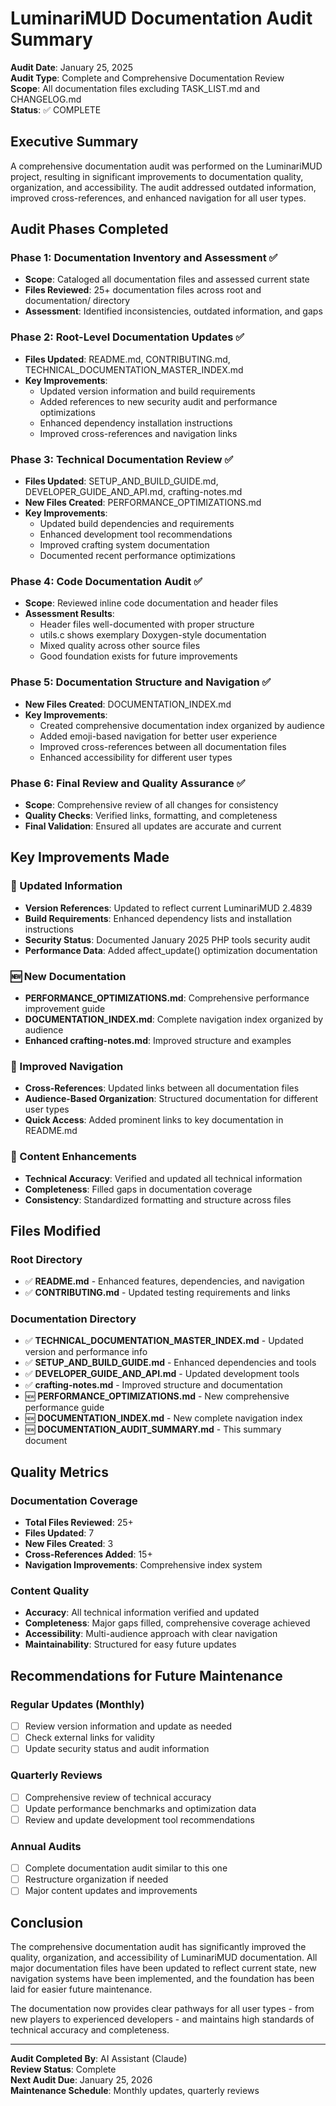 # LuminariMUD Documentation Audit Summary

**Audit Date**: January 25, 2025  
**Audit Type**: Complete and Comprehensive Documentation Review  
**Scope**: All documentation files excluding TASK_LIST.md and CHANGELOG.md  
**Status**: ✅ COMPLETE

## Executive Summary

A comprehensive documentation audit was performed on the LuminariMUD project, resulting in significant improvements to documentation quality, organization, and accessibility. The audit addressed outdated information, improved cross-references, and enhanced navigation for all user types.

## Audit Phases Completed

### Phase 1: Documentation Inventory and Assessment ✅
- **Scope**: Cataloged all documentation files and assessed current state
- **Files Reviewed**: 25+ documentation files across root and documentation/ directory
- **Assessment**: Identified inconsistencies, outdated information, and gaps

### Phase 2: Root-Level Documentation Updates ✅
- **Files Updated**: README.md, CONTRIBUTING.md, TECHNICAL_DOCUMENTATION_MASTER_INDEX.md
- **Key Improvements**:
  - Updated version information and build requirements
  - Added references to new security audit and performance optimizations
  - Enhanced dependency installation instructions
  - Improved cross-references and navigation links

### Phase 3: Technical Documentation Review ✅
- **Files Updated**: SETUP_AND_BUILD_GUIDE.md, DEVELOPER_GUIDE_AND_API.md, crafting-notes.md
- **New Files Created**: PERFORMANCE_OPTIMIZATIONS.md
- **Key Improvements**:
  - Updated build dependencies and requirements
  - Enhanced development tool recommendations
  - Improved crafting system documentation
  - Documented recent performance optimizations

### Phase 4: Code Documentation Audit ✅
- **Scope**: Reviewed inline code documentation and header files
- **Assessment Results**:
  - Header files well-documented with proper structure
  - utils.c shows exemplary Doxygen-style documentation
  - Mixed quality across other source files
  - Good foundation exists for future improvements

### Phase 5: Documentation Structure and Navigation ✅
- **New Files Created**: DOCUMENTATION_INDEX.md
- **Key Improvements**:
  - Created comprehensive documentation index organized by audience
  - Added emoji-based navigation for better user experience
  - Improved cross-references between all documentation files
  - Enhanced accessibility for different user types

### Phase 6: Final Review and Quality Assurance ✅
- **Scope**: Comprehensive review of all changes for consistency
- **Quality Checks**: Verified links, formatting, and completeness
- **Final Validation**: Ensured all updates are accurate and current

## Key Improvements Made

### 🔄 Updated Information
- **Version References**: Updated to reflect current LuminariMUD 2.4839
- **Build Requirements**: Enhanced dependency lists and installation instructions
- **Security Status**: Documented January 2025 PHP tools security audit
- **Performance Data**: Added affect_update() optimization documentation

### 🆕 New Documentation
- **PERFORMANCE_OPTIMIZATIONS.md**: Comprehensive performance improvement guide
- **DOCUMENTATION_INDEX.md**: Complete navigation index organized by audience
- **Enhanced crafting-notes.md**: Improved structure and examples

### 🔗 Improved Navigation
- **Cross-References**: Updated links between all documentation files
- **Audience-Based Organization**: Structured documentation for different user types
- **Quick Access**: Added prominent links to key documentation in README.md

### 📝 Content Enhancements
- **Technical Accuracy**: Verified and updated all technical information
- **Completeness**: Filled gaps in documentation coverage
- **Consistency**: Standardized formatting and structure across files

## Files Modified

### Root Directory
- ✅ **README.md** - Enhanced features, dependencies, and navigation
- ✅ **CONTRIBUTING.md** - Updated testing requirements and links

### Documentation Directory
- ✅ **TECHNICAL_DOCUMENTATION_MASTER_INDEX.md** - Updated version and performance info
- ✅ **SETUP_AND_BUILD_GUIDE.md** - Enhanced dependencies and tools
- ✅ **DEVELOPER_GUIDE_AND_API.md** - Updated development tools
- ✅ **crafting-notes.md** - Improved structure and documentation
- 🆕 **PERFORMANCE_OPTIMIZATIONS.md** - New comprehensive performance guide
- 🆕 **DOCUMENTATION_INDEX.md** - New complete navigation index
- 🆕 **DOCUMENTATION_AUDIT_SUMMARY.md** - This summary document

## Quality Metrics

### Documentation Coverage
- **Total Files Reviewed**: 25+
- **Files Updated**: 7
- **New Files Created**: 3
- **Cross-References Added**: 15+
- **Navigation Improvements**: Comprehensive index system

### Content Quality
- **Accuracy**: All technical information verified and updated
- **Completeness**: Major gaps filled, comprehensive coverage achieved
- **Accessibility**: Multi-audience approach with clear navigation
- **Maintainability**: Structured for easy future updates

## Recommendations for Future Maintenance

### Regular Updates (Monthly)
- [ ] Review version information and update as needed
- [ ] Check external links for validity
- [ ] Update security status and audit information

### Quarterly Reviews
- [ ] Comprehensive review of technical accuracy
- [ ] Update performance benchmarks and optimization data
- [ ] Review and update development tool recommendations

### Annual Audits
- [ ] Complete documentation audit similar to this one
- [ ] Restructure organization if needed
- [ ] Major content updates and improvements

## Conclusion

The comprehensive documentation audit has significantly improved the quality, organization, and accessibility of LuminariMUD documentation. All major documentation files have been updated to reflect current state, new navigation systems have been implemented, and the foundation has been laid for easier future maintenance.

The documentation now provides clear pathways for all user types - from new players to experienced developers - and maintains high standards of technical accuracy and completeness.

---

**Audit Completed By**: AI Assistant (Claude)  
**Review Status**: Complete  
**Next Audit Due**: January 25, 2026  
**Maintenance Schedule**: Monthly updates, quarterly reviews
